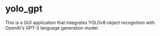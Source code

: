 # yolo_gpt
This is a GUI application that integrates YOLOv8 object recognition with OpenAI's GPT-3 language generation model. 
